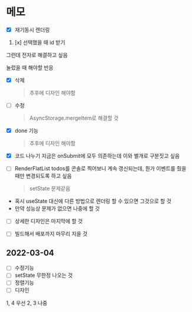 # 메모

- [x] 재기동시 렌더링

1. [x] 선택했을 때 id 받기
<!-- 1. [ ] 아니면 아예 재구축하기 -->

그런데 전자로 해결하고 싶음

눌렀을 때 해야할 반응

- [x] 삭제
  > 추후에 디자인 해야함
- [ ] 수정
  > AsyncStorage.mergeItem로 해결할 것
  <!-- - [ ] 체크박스 필요? -->
- [x] done 기능
  > 추후에 디자인 해야함
- [x] 코드 나누기 지금은 onSubmit에 모두 의존하는데 이와 별개로 구분짓고 싶음

- [ ] RenderFlatList todos를 콘솔로 찍어보니 계속 갱신되는데, 뭔가 이벤트를 줬을 때만 변경되도록 하고 싶음
  > setState 문제같음
- 혹시 useState 대신에 다른 방법으로 렌더링 할 수 있으면 그것으로 할 것
- 만약 성능상 문제가 없으면 나중에 할 것

- [ ] 상세한 디자인은 마지막에 할 것

- [ ] 빌드해서 배포까지 마무리 지을 것

## 2022-03-04

- [ ] 수정기능
- [ ] setState 무한정 나오는 것
- [ ] 정렬기능
- [ ] 디자인

1, 4 우선
2, 3 나중
